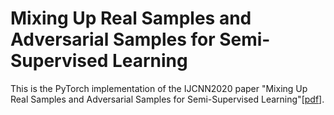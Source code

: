 # Mixing Up Real Samples and Adversarial Samples for Semi-Supervised Learning
This is the PyTorch implementation of the IJCNN2020 paper "Mixing Up Real Samples and Adversarial Samples for Semi-Supervised Learning"[[pdf](https://doi.org/10.1109/IJCNN48605.2020.9207038)].
